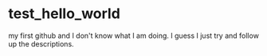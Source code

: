 # test_hello_world
my first github
and I don't know what I am doing. I guess I just try and follow up the descriptions.
